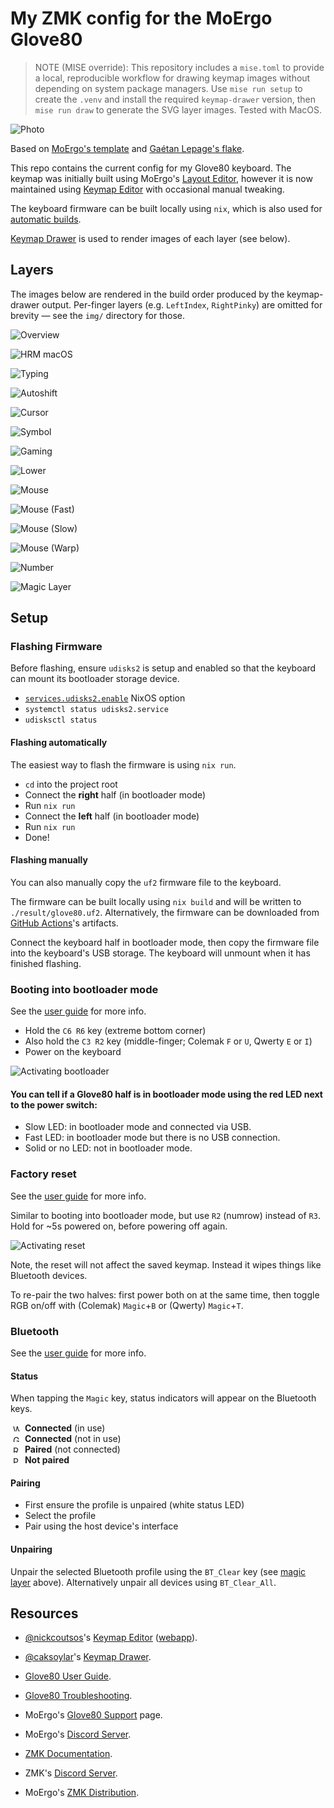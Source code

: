 # My ZMK config for the MoErgo Glove80

> NOTE (MISE override): This repository includes a `mise.toml` to provide a local, reproducible
> workflow for drawing keymap images without depending on system package managers. Use
> `mise run setup` to create the `.venv` and install the required `keymap-drawer` version, then
> `mise run draw` to generate the SVG layer images. Tested with MacOS.


![Photo](img/glove80_photo.png)

Based on [MoErgo's template](https://github.com/moergo-sc/glove80-zmk-config) and [Gaétan Lepage's flake](https://github.com/GaetanLepage/glove80-zmk-config).

This repo contains the current config for my Glove80 keyboard.
The keymap was initially built using MoErgo's [Layout Editor](https://my.glove80.com),
however it is now maintained using [Keymap Editor] with occasional manual tweaking.

The keyboard firmware can be built locally using `nix`, which is also used for [automatic builds].

[Keymap Drawer] is used to render images of each layer (see below).

## Layers

The images below are rendered in the build order produced by the keymap-drawer output. Per-finger layers (e.g. `LeftIndex`, `RightPinky`) are omitted for brevity — see the `img/` directory for those.

![Overview](img/glove80.svg)

![HRM macOS](img/glove80_HRM_macOS.svg)

![Typing](img/glove80_Typing.svg)

![Autoshift](img/glove80_Autoshift.svg)

![Cursor](img/glove80_Cursor.svg)

![Symbol](img/glove80_Symbol.svg)

![Gaming](img/glove80_Gaming.svg)

![Lower](img/glove80_Lower.svg)

![Mouse](img/glove80_Mouse.svg)

![Mouse (Fast)](img/glove80_MouseFast.svg)

![Mouse (Slow)](img/glove80_MouseSlow.svg)

![Mouse (Warp)](img/glove80_MouseWarp.svg)

![Number](img/glove80_Number.svg)

![Magic Layer](img/glove80_Magic.svg)

 
## Setup

### Flashing Firmware

Before flashing, ensure `udisks2` is setup and enabled so that the keyboard can mount its bootloader storage device.

- [`services.udisks2.enable`](https://nixos.org/manual/nixos/stable/options#opt-services.udisks2.enable) NixOS option
- `systemctl status udisks2.service`
- `udisksctl status`

#### Flashing automatically

The easiest way to flash the firmware is using `nix run`.

- `cd` into the project root
- Connect the **right** half (in bootloader mode)
- Run `nix run`
- Connect the **left** half (in bootloader mode)
- Run `nix run`
- Done!

#### Flashing manually

You can also manually copy the `uf2` firmware file to the keyboard.

The firmware can be built locally using `nix build` and will be written to `./result/glove80.uf2`.
Alternatively, the firmware can be downloaded from [GitHub Actions][automatic builds]'s artifacts.

Connect the keyboard half in bootloader mode, then copy the firmware file into the keyboard's USB storage.
The keyboard will unmount when it has finished flashing.

### Booting into bootloader mode

See the [user guide](https://docs.moergo.com/glove80-user-guide/customizing-key-layout/#putting-glove80-into-bootloader-for-firmware-loading) for more info.

- Hold the `C6 R6` key (extreme bottom corner)
- Also hold the `C3 R2` key (middle-finger; Colemak `F` or `U`, Qwerty `E` or `I`)
- Power on the keyboard

![Activating bootloader](https://docs.moergo.com/glove80-user-guide/images/bootloader-power-up-method.png)

#### You can tell if a Glove80 half is in bootloader mode using the red LED next to the power switch:

- Slow LED: in bootloader mode and connected via USB.
- Fast LED: in bootloader mode but there is no USB connection.
- Solid or no LED: not in bootloader mode.

### Factory reset

See the [user guide](https://docs.moergo.com/glove80-user-guide/troubleshooting/#configuration-factory-reset-and-re-pairing-left-and-right-halves) for more info.

Similar to booting into bootloader mode, but use `R2` (numrow) instead of `R3`. Hold for ~5s powered on, before powering off again.

![Activating reset](https://docs.moergo.com/glove80-user-guide/images/configuration-factory-reset.png)

Note, the reset will not affect the saved keymap. Instead it wipes things like Bluetooth devices.

To re-pair the two halves: first power both on at the same time, then toggle RGB on/off with (Colemak) `Magic`+`B` or (Qwerty) `Magic`+`T`.

### Bluetooth

See the [user guide](https://docs.moergo.com/glove80-user-guide/operating-glove80-wirelessly) for more info.

#### Status

When tapping the `Magic` key, status indicators will appear on the Bluetooth keys.

<!-- Catppuccin themed "LED indicator" bullet points 😅 -->
<p>
  <img alt="White LED"
    title="White LED"
    height="11"
    hspace="4"
    src="https://github.com/MattSturgeon/glove80-config/assets/5046562/46cf34a5-efa4-4b6c-a9d5-703b4d4c32bd">
  <strong>Connected</strong> (in use)
  <br>
  <img alt="Green LED"
    title="Green LED"
    height="11"
    hspace="4"
    src="https://github.com/MattSturgeon/glove80-config/assets/5046562/41369794-bf61-4873-b7fc-4949868a322e">
  <strong>Connected</strong> (not in use)
  <br>
  <img alt="Red LED"
    title="Red LED"
    height="11"
    hspace="4"
    src="https://github.com/MattSturgeon/glove80-config/assets/5046562/da7e6899-9833-4c82-a856-947f8f429d1a">
  <strong>Paired</strong> (not connected)
  <br>
  <img alt="Purple LED"
    title="Purple LED"
    height="11"
    hspace="4"
    src="https://github.com/MattSturgeon/glove80-config/assets/5046562/0579c055-75ff-4ddd-9a99-a7fadd3df992">
  <strong>Not paired</strong>
</p>


#### Pairing

- First ensure the profile is unpaired (white status LED)
- Select the profile
- Pair using the host device's interface

#### Unpairing

Unpair the selected Bluetooth profile using the `BT_Clear` key (see [magic layer] above). Alternatively unpair all devices using `BT_Clear_All`.


## Resources
- [@nickcoutsos]'s [Keymap Editor] ([webapp](https://nickcoutsos.github.io/keymap-editor)).
- [@caksoylar]'s [Keymap Drawer].

- [Glove80 User Guide](https://docs.moergo.com/glove80-user-guide/).
- [Glove80 Troubleshooting](https://docs.moergo.com/troubleshooting-faqs/).
- MoErgo's [Glove80 Support](https://moergo.com/glove80-support) page.
- MoErgo's [Discord Server](https://moergo.com/discord).

- [ZMK Documentation](https://zmk.dev/docs).
- ZMK's [Discord Server](https://discord.gg/8cfMkQksSB).

- MoErgo's [ZMK Distribution](https://github.com/moergo-sc/zmk).

[magic layer]: #moergos-magic-layer
[automatic builds]: https://github.com/MattSturgeon/glove80-config/actions/workflows/build.yml
[@nickcoutsos]: https://github.com/nickcoutsos
[@caksoylar]: https://github.com/caksoylar
[Keymap Editor]: https://github.com/nickcoutsos/keymap-editor
[Keymap Drawer]: https://github.com/caksoylar/keymap-drawer
